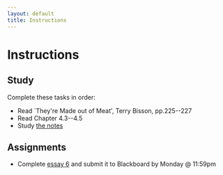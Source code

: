 ```yaml
---
layout: default
title: Instructions
---
```



# Instructions #


## Study

Complete these tasks in order:

+ Read `They're Made out of Meat', Terry Bisson, pp.225--227
+ Read Chapter 4.3--4.5
+ Study [the notes](/Teaching/Examined/Mind/Handout2) 


## Assignments

+ Complete [essay 6](/Teaching/Examined/Mind/Essay) and submit it to Blackboard by Monday @ 11:59pm
